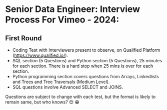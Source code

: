 # Senior Data Engineer: Interview Process For Vimeo - 2024:  
## First Round  
+ Coding Test with Interviewers present to observe, on Qualified Platform (https://www.qualified.io/).
+ SQL section (5 Questions) and Python section (5 Questions), 25 minutes for each section. There is a hard stop when 25 mins is over for each section.  
+ Python programming section covers questions from Arrays, Linkedlists and Trees and Tree Traversals (Medium Level).
+ SQL questions involve Advanced SELECT and JOINS.

Questions are subject to change with each test, but the format is likely to remain same, but who knows? :blush: :grin:  
